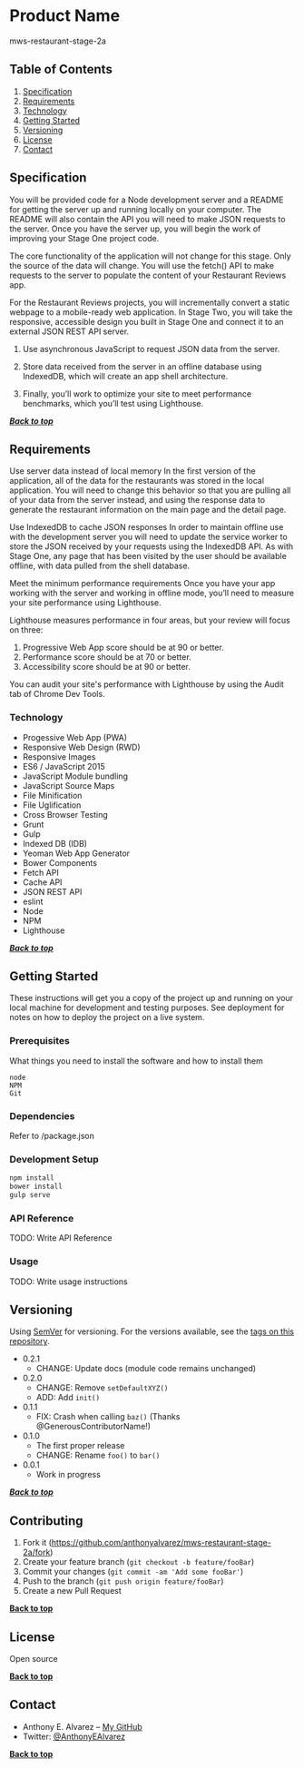 # Product Name
mws-restaurant-stage-2a

## Table of Contents

1. [Specification](#Specification)
1. [Requirements](#Requirements)
1. [Technology](#Technology)
1. [Getting Started](#Getting-Started)
1. [Versioning](#Versioning)
1. [License](#license)
1. [Contact](#Contact)

## Specification

You will be provided code for a Node development server and a README for getting the server up and running locally on your computer. The README will also contain the API you will need to make JSON requests to the server. Once you have the server up, you will begin the work of improving your Stage One project code.

The core functionality of the application will not change for this stage. Only the source of the data will change. You will use the fetch() API to make requests to the server to populate the content of your Restaurant Reviews app.

For the Restaurant Reviews projects, you will incrementally convert a static webpage to a mobile-ready web application. In Stage Two, you will take the responsive, accessible design you built in Stage One and connect it to an external JSON REST API server.

1. Use asynchronous JavaScript to request JSON data from the server. 

2. Store data received from the server in an offline database using IndexedDB, which will create an app shell architecture.

3. Finally, you’ll work to optimize your site to meet performance benchmarks, which you’ll test using Lighthouse.

***[Back to top](#table-of-contents)***

## Requirements

Use server data instead of local memory In the first version of the application, all of the data for the restaurants was stored in the local application. You will need to change this behavior so that you are pulling all of your data from the server instead, and using the response data to generate the restaurant information on the main page and the detail page.

Use IndexedDB to cache JSON responses In order to maintain offline use with the development server you will need to update the service worker to store the JSON received by your requests using the IndexedDB API. As with Stage One, any page that has been visited by the user should be available offline, with data pulled from the shell database.

Meet the minimum performance requirements Once you have your app working with the server and working in offline mode, you’ll need to measure your site performance using Lighthouse. 

Lighthouse measures performance in four areas, but your review will focus on three:

1. Progressive Web App score should be at 90 or better. 
1. Performance score should be at 70 or better.
1. Accessibility score should be at 90 or better.

You can audit your site's performance with Lighthouse by using the Audit tab of Chrome Dev Tools.

### Technology

* Progessive Web App (PWA)
* Responsive Web Design (RWD)
* Responsive Images
* ES6 / JavaScript 2015
* JavaScript Module bundling
* JavaScript Source Maps
* File Minification
* File Uglification
* Cross Browser Testing
* Grunt
* Gulp
* Indexed DB (IDB)
* Yeoman Web App Generator
* Bower Components
* Fetch API
* Cache API
* JSON REST API
* eslint
* Node
* NPM
* Lighthouse

***[Back to top](#table-of-contents)***

## Getting Started

These instructions will get you a copy of the project up and running on your local machine for development and testing purposes. See deployment for notes on how to deploy the project on a live system.

### Prerequisites

What things you need to install the software and how to install them

```
node
NPM
Git
```

### Dependencies
Refer to /package.json

### Development Setup
```sh
npm install
bower install
gulp serve
```
### API Reference
TODO: Write API Reference

### Usage
TODO: Write usage instructions

## Versioning

 Using [SemVer](http://semver.org/) for versioning. For the versions available, see the [tags on this repository](https://github.com/anthonyalvarez/mws-restaurant-stage-2a/tags).

* 0.2.1
    * CHANGE: Update docs (module code remains unchanged)
* 0.2.0
    * CHANGE: Remove `setDefaultXYZ()`
    * ADD: Add `init()`
* 0.1.1
    * FIX: Crash when calling `baz()` (Thanks @GenerousContributorName!)
* 0.1.0
    * The first proper release
    * CHANGE: Rename `foo()` to `bar()`
* 0.0.1
    * Work in progress

***[Back to top](#table-of-contents)***

## Contributing

1. Fork it (<https://github.com/anthonyalvarez/mws-restaurant-stage-2a/fork>)
2. Create your feature branch (`git checkout -b feature/fooBar`)
3. Commit your changes (`git commit -am 'Add some fooBar'`)
4. Push to the branch (`git push origin feature/fooBar`)
5. Create a new Pull Request

**[Back to top](#table-of-contents)**

## License
Open source

**[Back to top](#table-of-contents)**

## Contact
- Anthony E. Alvarez – [My GitHub](https://github.com/anthonyalvarez/)
- Twitter: [@AnthonyEAlvarez](https://twitter.com/AnthonyEAlvarez)

**[Back to top](#table-of-contents)**
